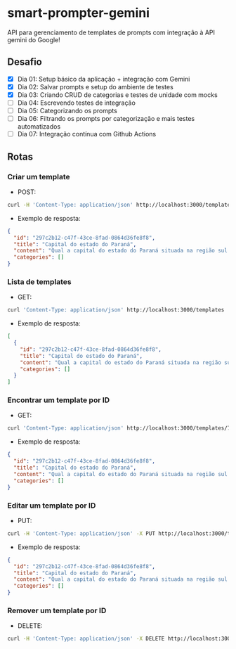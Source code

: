 # smart-prompter-gemini

API para gerenciamento de templates de prompts com integração à API gemini do Google!

## Desafio

- [x] Dia 01: Setup básico da aplicação + integração com Gemini
- [x] Dia 02: Salvar prompts e setup do ambiente de testes
- [x] Dia 03: Criando CRUD de categorias e testes de unidade com mocks
- [ ] Dia 04: Escrevendo testes de integração
- [ ] Dia 05: Categorizando os prompts
- [ ] Dia 06: Filtrando os prompts por categorização e mais testes automatizados
- [ ] Dia 07: Integração contínua com Github Actions

## Rotas

### Criar um template

- POST:

```sh
curl -H 'Content-Type: application/json' http://localhost:3000/templates -d '{"title": "Capital do estado do Paraná", "content": "Qual a capital do estado do Paraná situada na região sul do Brasil?"}'
```

- Exemplo de resposta:

```json
{
  "id": "297c2b12-c47f-43ce-8fad-0864d36fe8f8",
  "title": "Capital do estado do Paraná",
  "content": "Qual a capital do estado do Paraná situada na região sul do Brasil?",,
  "categories": []
}
```

### Lista de templates

- GET:

```sh
curl 'Content-Type: application/json' http://localhost:3000/templates
```

- Exemplo de resposta:

```json
[
  {
    "id": "297c2b12-c47f-43ce-8fad-0864d36fe8f8",
    "title": "Capital do estado do Paraná",
    "content": "Qual a capital do estado do Paraná situada na região sul do Brasil?",,
    "categories": []
  }
]
```

### Encontrar um template por ID

- GET:

```sh
curl 'Content-Type: application/json' http://localhost:3000/templates/7befb756-9dad-48c0-a5a7-3a0c3d20a3fc
```

- Exemplo de resposta:

```json
{
  "id": "297c2b12-c47f-43ce-8fad-0864d36fe8f8",
  "title": "Capital do estado do Paraná",
  "content": "Qual a capital do estado do Paraná situada na região sul do Brasil?",,
  "categories": []
}
```

### Editar um template por ID

- PUT:

```sh
curl -H 'Content-Type: application/json' -X PUT http://localhost:3000/templates/7befb756-9dad-48c0-a5a7-3a0c3d20a3fc -d '{"title": "Capital do estado do Paraná", "content": "Qual a capital do estado do Paraná situada na região sul do Brasil, por favor?"}'
```

- Exemplo de resposta:

```json
{
  "id": "297c2b12-c47f-43ce-8fad-0864d36fe8f8",
  "title": "Capital do estado do Paraná",
  "content": "Qual a capital do estado do Paraná situada na região sul do Brasil?",,
  "categories": []
}
```

### Remover um template por ID

- DELETE:

```sh
curl -H 'Content-Type: application/json' -X DELETE http://localhost:3000/templates/7befb756-9dad-48c0-a5a7-3a0c3d20a3fc
```
